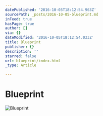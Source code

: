 ```yaml
---
datePublished: '2016-10-05T18:12:54.963Z'
sourcePath: _posts/2016-10-05-blueprint.md
inFeed: true
hasPage: true
author: []
via: {}
dateModified: '2016-10-05T18:12:54.033Z'
title: Blueprint
publisher: {}
description: ''
starred: false
url: blueprint/index.html
_type: Article

---
```

# Blueprint
![Blueprint](https://the-grid-user-content.s3-us-west-2.amazonaws.com/54c5c7da-6215-43d5-a4f6-2a972c9c1632.jpg)